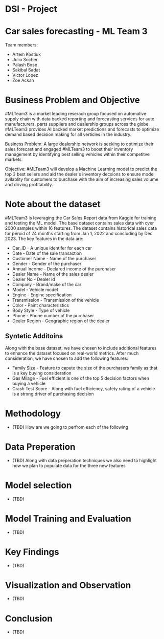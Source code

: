 # DSI - Project 

# Car sales forecasting - ML Team 3 

Team members: 

- Artem Kostiuk
- Julio Socher
- Palash Bose
- Sakibal Sadat 
- Victor Lopez
- Zoe Ackah 

# Business Problem and Objective 
#MLTeam3 is a market leading reserach group focused on automative supply chain with data backed reporting and forecasting services for auto manufacturers, parts suppliers and dealership groups across the globe. #MLTeam3 provides AI backed market predictions and forecasts to optimize demand based decision making for all verticles in the industry. 

Business Problem:
A large dealership network is seeking to optimize their sales forecast and engaged #MLTeam3 to boost their inventory management by identifying best selling vehicles within their competitve markets. 

Objective:
#MLTeam3 will develop a Machine Learning model to predict the top 3 best sellers and aid the dealer's inventory decsions to ensure model avilablity for customers to purchase with the aim of increasing sales volume and driving profitability. 

# Note about the dataset
#MLTeam3 is leveraging the Car Sales Report data from Kaggle for training and testing the ML model. The base dataset contains sales data with over 2000 samples within 16 features. The dataset contains historical sales data for peroid of 24 months starting from Jan 1, 2022 and concluding by Dec 2023. The key features in the data are:

- Car_ID - A unique identifer for each car 
- Date - Date of the sale transaction 
- Customer Name - Name of the purchaser
- Gender - Gender of the purchaser
- Annual Income - Declared income of the purchaser
- Dealer Name - Name of the sales dealer
- Dealer No - Dealer id  
- Company - Brand/make of the car
- Model - Vehicle model 
- Engine - Engine specification 
- Transmission - Transmission of the vehicle 
- Color - Paint characteristics
- Body Style - Type of vehicle 
- Phone - Phone number of the purchaser
- Dealer Region - Geographic region of the dealer 

## Syntetic Additoins
Along with the base dataset, we have chosen to include additional features to enhance the dataset focused on real-world metrics. After much consideration, we have chosen to add the following features:

- Family Size - Feature to capute the size of the purchasers family as that is a key buying consideration 
- Gas Milage - Fuel efficient is one of the top 5 decision factors when buying a vehicle 
- Crash Test Score - Along with fuel efficiency, safety rating of a vehicle is a strong driver of purchasing decision

# Methodology
- (TBD) How are we going to perfrom each of the following

# Data Preperation 
- (TBD) Along with data preperation techniques we also need to highlight how we plan to populate data for the three new features 

# Model selection 
- (TBD) 

# Model Training and Evaluation 
- (TBD)

# Key Findings 
- (TBD)

# Visualization and Observation 
- (TBD)

# Conclusion 
- (TBD)

